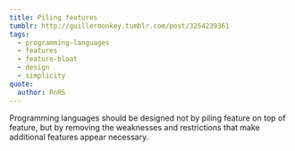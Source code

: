 ```yaml
---
title: Piling features
tumblr: http://guillermonkey.tumblr.com/post/3254239361
tags:
  - programming-languages
  - features
  - feature-bloat
  - design
  - simplicity
quote:
  author: RnRS
---
```


Programming languages should be designed not by piling feature on top of feature, but by removing the weaknesses and restrictions that make additional features appear necessary.
